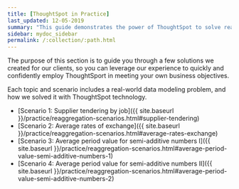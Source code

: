```yaml
---
title: [ThoughtSpot in Practice]
last_updated: 12-05-2019
summary: "This guide demonstrates the power of ThoughtSpot to solve real solutions we developed for our clients."
sidebar: mydoc_sidebar
permalink: /:collection/:path.html
---
```


The purpose of this section is to guide you through a few solutions we created for our clients, so you can leverage our experience to quickly and confidently employ ThoughtSport in meeting your own business objectives.

Each topic and scenario includes a real-world data modeling problem, and how we solved it with ThoughtSpot technology.

* [Scenario 1: Supplier tendering by job]({{ site.baseurl }}/practice/reaggregation-scenarios.html#supplier-tendering)
* [Scenario 2: Average rates of exchange]({{ site.baseurl }}/practice/reaggregation-scenarios.html#average-rates-exchange)
* [Scenario 3: Average period value for semi-additive numbers I]({{ site.baseurl }}/practice/reaggregation-scenarios.html#average-period-value-semi-additive-numbers-1)
* [Scenario 4: Average period value for semi-additive numbers II]({{ site.baseurl }}/practice/reaggregation-scenarios.html#average-period-value-semi-additive-numbers-2)
